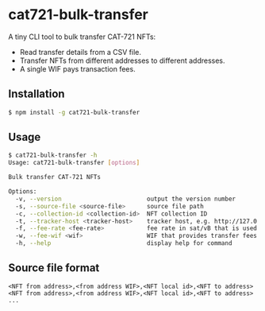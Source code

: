 # cat721-bulk-transfer

A tiny CLI tool to bulk transfer CAT-721 NFTs:

- Read transfer details from a CSV file.
- Transfer NFTs from different addresses to different addresses.
- A single WIF pays transaction fees.

## Installation

```bash
$ npm install -g cat721-bulk-transfer
```

## Usage

```bash
$ cat721-bulk-transfer -h
Usage: cat721-bulk-transfer [options]

Bulk transfer CAT-721 NFTs

Options:
  -v, --version                        output the version number
  -s, --source-file <source-file>      source file path
  -c, --collection-id <collection-id>  NFT collection ID
  -t, --tracker-host <tracker-host>    tracker host, e.g. http://127.0.0.1:3000
  -f, --fee-rate <fee-rate>            fee rate in sat/vB that is used for the transfer (default: 1)
  -w, --fee-wif <wif>                  WIF that provides transfer fees
  -h, --help                           display help for command
```

## Source file format

```plain
<NFT from address>,<from address WIF>,<NFT local id>,<NFT to address>
<NFT from address>,<from address WIF>,<NFT local id>,<NFT to address>
...
```
